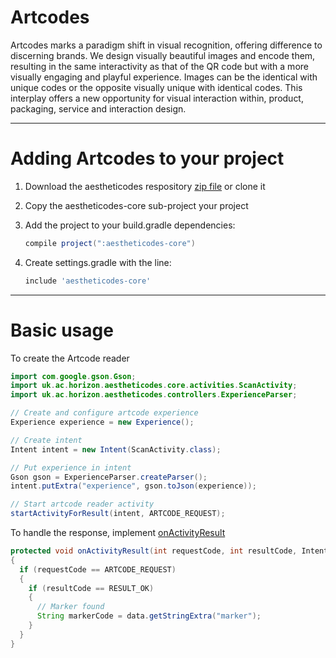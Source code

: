 Artcodes
=============

Artcodes marks a paradigm shift in visual recognition, offering difference to discerning brands. We design visually beautiful images and encode them, resulting in the same interactivity as that of the QR code but with a more visually engaging and playful experience. Images can be the identical with unique codes or the opposite visually unique with identical codes. This interplay offers a new opportunity for visual interaction within, product, packaging, service and interaction design.

------------------------------------
Adding Artcodes to your project
====================================

1. Download the aestheticodes respository [zip file](https://github.com/horizon-institute/aestheticodes-ios/archive/master.zip) or clone it
2. Copy the aestheticodes-core sub-project your project
3. Add the project to your build.gradle dependencies: 

    ```gradle
    compile project(":aestheticodes-core")
    ```

4. Create settings.gradle with the line:

    ```gradle
    include 'aestheticodes-core'
    ```

------------------------------------
Basic usage
====================================

To create the Artcode reader

```java
import com.google.gson.Gson;
import uk.ac.horizon.aestheticodes.core.activities.ScanActivity;
import uk.ac.horizon.aestheticodes.controllers.ExperienceParser;

// Create and configure artcode experience
Experience experience = new Experience();

// Create intent
Intent intent = new Intent(ScanActivity.class);

// Put experience in intent
Gson gson = ExperienceParser.createParser();
intent.putExtra("experience", gson.toJson(experience));

// Start artcode reader activity
startActivityForResult(intent, ARTCODE_REQUEST);
```

To handle the response, implement [onActivityResult](http://developer.android.com/reference/android/app/Activity.html)

```java
protected void onActivityResult(int requestCode, int resultCode, Intent data)
{
  if (requestCode == ARTCODE_REQUEST)
  {
    if (resultCode == RESULT_OK)
    {
      // Marker found
      String markerCode = data.getStringExtra("marker");
    }
  }
}
```
